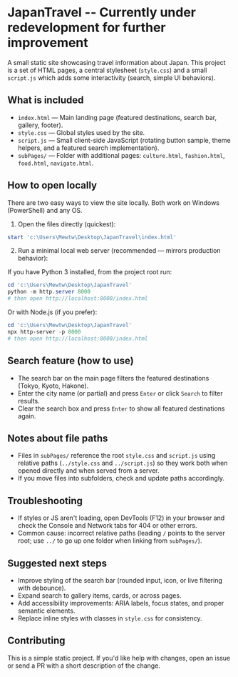 # JapanTravel -- Currently under redevelopment for further improvement 

A small static site showcasing travel information about Japan. This project is a set of HTML pages, a central stylesheet (`style.css`) and a small `script.js` which adds some interactivity (search, simple UI behaviors).

## What is included

- `index.html` — Main landing page (featured destinations, search bar, gallery, footer).
- `style.css` — Global styles used by the site.
- `script.js` — Small client-side JavaScript (rotating button sample, theme helpers, and a featured search implementation).
- `subPages/` — Folder with additional pages: `culture.html`, `fashion.html`, `food.html`, `navigate.html`.

## How to open locally
There are two easy ways to view the site locally. Both work on Windows (PowerShell) and any OS.

1) Open the files directly (quickest):

```powershell
start 'c:\Users\Mewtw\Desktop\JapanTravel\index.html'
```

2) Run a minimal local web server (recommended — mirrors production behavior):

If you have Python 3 installed, from the project root run:

```powershell
cd 'c:\Users\Mewtw\Desktop\JapanTravel'
python -m http.server 8000
# then open http://localhost:8000/index.html
```

Or with Node.js (if you prefer):

```powershell
cd 'c:\Users\Mewtw\Desktop\JapanTravel'
npx http-server -p 8000
# then open http://localhost:8000/index.html
```

## Search feature (how to use)
- The search bar on the main page filters the featured destinations (Tokyo, Kyoto, Hakone).
- Enter the city name (or partial) and press `Enter` or click `Search` to filter results.
- Clear the search box and press `Enter` to show all featured destinations again.

## Notes about file paths
- Files in `subPages/` reference the root `style.css` and `script.js` using relative paths (`../style.css` and `../script.js`) so they work both when opened directly and when served from a server.
- If you move files into subfolders, check and update paths accordingly.

## Troubleshooting
- If styles or JS aren't loading, open DevTools (F12) in your browser and check the Console and Network tabs for 404 or other errors.
- Common cause: incorrect relative paths (leading `/` points to the server root; use `../` to go up one folder when linking from `subPages/`).

## Suggested next steps
- Improve styling of the search bar (rounded input, icon, or live filtering with debounce).
- Expand search to gallery items, cards, or across pages.
- Add accessibility improvements: ARIA labels, focus states, and proper semantic elements.
- Replace inline styles with classes in `style.css` for consistency.

## Contributing
This is a simple static project. If you'd like help with changes, open an issue or send a PR with a short description of the change.


